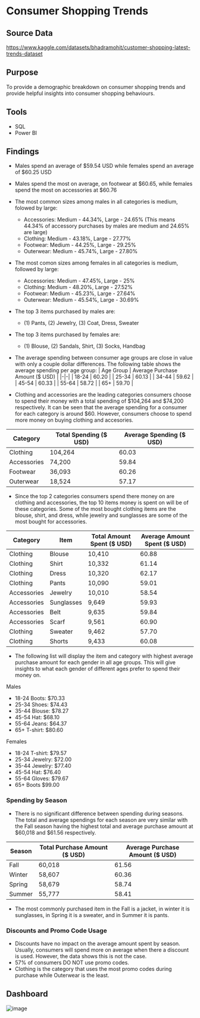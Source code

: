# Consumer Shopping Trends
## Source Data
https://www.kaggle.com/datasets/bhadramohit/customer-shopping-latest-trends-dataset

## Purpose
To provide a demographic breakdown on consumer shopping trends and provide helpful insights into consumer shopping behaviours.

## Tools
- SQL
- Power BI

## Findings
- Males spend an average of $59.54 USD while females spend an average of $60.25 USD
- Males spend the most on average, on footwear at $60.65, while females spend the most on accessories at $60.76
- The most common sizes among males in all categories is medium, folowed by large:
  - Accessories: Medium - 44.34%, Large - 24.65% (This means 44.34% of accessory purchases by males are medium and 24.65% are large)
  - Clothing: Medium - 43.18%, Large - 27.77%
  - Footwear: Medium - 44.25%, Large - 29.25%
  - Outerwear: Medium - 45.74%, Large - 27.80%
- The most comon sizes among females in all categories is medium, followed by large:
  - Accessories: Medium - 47.45%, Large - 25%
  - Clothing: Medium - 48.20%, Large - 27.52%
  - Footwear: Medium - 45.23%, Large - 27.64%
  - Outerwear: Medium - 45.54%, Large - 30.69%
- The top 3 items purchased by males are:
  - (1) Pants, (2) Jewelry, (3) Coat, Dress, Sweater
- The top 3 items purchased by females are:
  - (1) Blouse, (2) Sandals, Shirt, (3) Socks, Handbag
  
- The average spending between consumer age groups are close in value with only a couple dollar differences. The following table shows the average spending per age group:
| Age Group | Average Purchase Amount ($ USD) |
|-|-|
| 18-24 | 60.20 |
| 25-34 | 60.13 |
| 34-44 | 59.62 |
| 45-54 | 60.33 |
| 55-64 | 58.72 |
| 65+ | 59.70 |


- Clothing and accessories are the leading categories consumers choose to spend their money with a total spending of $104,264 and $74,200 respectively. It can be seen that the average spending for a consumer for each category is around $60. However, consumers choose to spend more money on buying clothing and accesories.

| Category | Total Spending ($ USD) | Average Spending ($ USD) | 
|-|-|-|
| Clothing | 104,264 | 60.03 |
| Accessories | 74,200 | 59.84 |
| Footwear | 36,093 | 60.26 |
| Outerwear | 18,524 | 57.17 |

- Since the top 2 categories consumers spend there money on are clothing and accessories, the top 10 items money is spent on will be of these categories. Some of the most bought clothing items are the blouse, shirt, and dress, while jewelry and sunglasses are some of the most bought for accessories.
  
| Category | Item | Total Amount Spent ($ USD) | Average Amount Spent ($ USD) |
|-|-|-|-|
| Clothing | Blouse | 10,410 | 60.88 |
| Clothing | Shirt | 10,332 | 61.14 |
| Clothing | Dress | 10,320 | 62.17 |
| Clothing | Pants | 10,090 | 59.01 |
| Accessories | Jewelry | 10,010 | 58.54 |
| Accessories | Sunglasses | 9,649 | 59.93 |
| Accessories | Belt | 9,635 | 59.84 |
| Accessories | Scarf | 9,561 | 60.90 |
| Clothing | Sweater | 9,462 | 57.70 |
| Clothing | Shorts | 9,433 | 60.08 |

- The following list will display the item and category with highest average purchase amount for each gender in all age groups. This will give insights to what each gender of different ages prefer to spend their money on.

Males
- 18-24 Boots: $70.33
- 25-34 Shoes: $74.43 
- 35-44 Blouse: $78.27
- 45-54 Hat: $68.10
- 55-64 Jeans: $64.37
- 65+ T-shirt: $80.60

Females
- 18-24 T-shirt: $79.57
- 25-34 Jewelry: $72.00
- 35-44 Jewelry: $77.40
- 45-54 Hat: $76.40
- 55-64 Gloves: $79.67
- 65+ Boots $99.00

### Spending by Season

- There is no significant difference between spending during seasons. The total and average spendings for each season are very similar with the Fall season having the highest total and average purchase amount at $60,018 and $61.56 respectively. 

| Season | Total Purchase Amount ($ USD) | Average Purchase Amount ($ USD) |
|-|-|-|
| Fall | 60,018 | 61.56 | 
| Winter | 58,607 | 60.36 |
| Spring | 58,679 | 58.74 |
| Summer | 55,777 | 58.41 |

- The most commonly purchased item in the Fall is a jacket, in winter it is sunglasses, in Spring it is a sweater, and in Summer it is pants.

### Discounts and Promo Code Usage
- Discounts have no impact on the average amount spent by season. Usually, consumers will spend more on average when there a discount is used. However, the data shows this is not the case.
- 57% of consumers DO NOT use promo codes.
- Clothing is the category that uses the most promo codes during purchase while Outerwear is the least.

## Dashboard
![image](https://github.com/user-attachments/assets/281409f7-5ab5-4b67-9d16-be34b7811a65)


 

